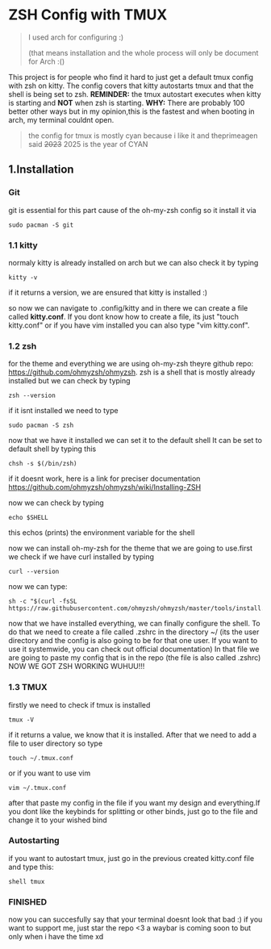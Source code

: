 # ZSH Config with TMUX
> I used arch for configuring :)
> 
> (that means installation and the whole process will only be document for Arch :()

This project is for people who find it hard to just get a default tmux config with zsh on kitty. The config covers that kitty autostarts tmux and that the shell is being set to zsh. __REMINDER:__ the tmux autostart executes when kitty is starting and __NOT__ when zsh is starting. __WHY:__ There are probably 100 better other ways but in my opinion,this is the fastest and when booting in arch, my terminal couldnt open. 

> the config for tmux is mostly cyan because i like it and theprimeagen said ~~2023~~ 2025 is the year of CYAN
## 1.Installation
### Git
git is essential for this part cause of the oh-my-zsh config so it install it via

```
sudo pacman -S git
```
### 1.1 kitty
normaly kitty is already installed on arch but we can also check it by typing
```
kitty -v
```
if it returns a version, we are ensured that kitty is installed :)

so now we can navigate to .config/kitty and in there we can create a file called __kitty.conf__. If you dont know how to create a file, its just "touch kitty.conf" or if you have vim installed you can also type "vim kitty.conf".
### 1.2 zsh
for the theme and everything we are using oh-my-zsh
theyre github repo: https://github.com/ohmyzsh/ohmyzsh.
zsh is a shell that is mostly already installed but we can check by typing
```
zsh --version
``` 
if it isnt installed we need to type
```
sudo pacman -S zsh
``` 
now that we have it installed we can set it to the default shell
It can be set to default shell by typing this 
```
chsh -s $(/bin/zsh)
``` 
if it doesnt work, here is a link for preciser documentation
https://github.com/ohmyzsh/ohmyzsh/wiki/Installing-ZSH

now we can check by typing
```
echo $SHELL
```
this echos (prints) the environment variable for the shell

now we can install oh-my-zsh for the theme that we are going to use.first we check if we have curl installed by typing
```
curl --version
```
now we can type:
```
sh -c "$(curl -fsSL https://raw.githubusercontent.com/ohmyzsh/ohmyzsh/master/tools/install.sh)"
```
now that we have installed everything, we can finally configure the shell. To do that we need to create a file called .zshrc in the directory ~/ (its the user directory and the config is also going to be for that one user. If you want to use it systemwide, you can check out official documentation) In that file we are going to paste my config that is in the repo (the file is also called .zshrc)
NOW WE GOT ZSH WORKING WUHUU!!!

### 1.3 TMUX 
firstly we need to check if tmux is installed
```
tmux -V
```
if it returns a value, we know that it is installed. After that we need to add a file to user directory so type
```
touch ~/.tmux.conf
```
or if you want to use vim
```
vim ~/.tmux.conf
```
after that paste my config in the file if you want my design and everything.If you dont like the keybinds for splitting or other binds, just go to the file and change it to your wished bind

### Autostarting
if you want to autostart tmux, just go in the previous created kitty.conf file and type this:
```
shell tmux
```
### FINISHED
now you can succesfully say that your terminal doesnt look that bad :)
if you want to support me, just star the repo <3
a waybar is coming soon to but only when i have the time xd






